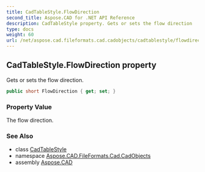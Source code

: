 ```yaml
---
title: CadTableStyle.FlowDirection
second_title: Aspose.CAD for .NET API Reference
description: CadTableStyle property. Gets or sets the flow direction
type: docs
weight: 60
url: /net/aspose.cad.fileformats.cad.cadobjects/cadtablestyle/flowdirection/
---
```

## CadTableStyle.FlowDirection property

Gets or sets the flow direction.

```csharp
public short FlowDirection { get; set; }
```

### Property Value

The flow direction.

### See Also

* class [CadTableStyle](../)
* namespace [Aspose.CAD.FileFormats.Cad.CadObjects](../../cadtablestyle/)
* assembly [Aspose.CAD](../../../)


